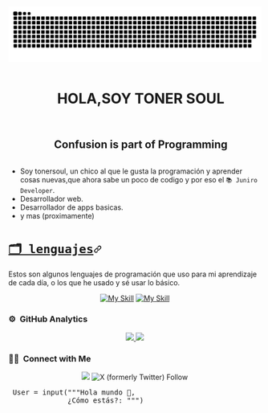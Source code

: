 <div align="center">
  <img  src="https://github.com/1999AZZAR/1999AZZAR/blob/main/resources/img/grid-snake.svg"
       alt="snake" /></a>
</div>


<div id="user-content-toc">
  <ul align="center">
    <summary><h1 style="display: inline-block">HOLA,SOY TONER SOUL</h1> </summary>
  </ul>
</div>

<!--h2 without bottom border-->
<div id="user-content-toc">
  <ul align="center">
    <summary><h2 style="display: inline-block">Confusion is part of Programming</h2></summary>
  </ul>
</div>

- Soy tonersoul, un chico al que le gusta la programación y aprender cosas nuevas,que ahora sabe un poco de codigo y por eso el `📚 Juniro Developer`.
- Desarrollador web.
- Desarrollador de apps basicas.
- y mas (proximamente)

<h1 tabindex="-1" id="user-content--lenguajes" dir="auto"><a class="heading-link" href="#-lenguajes"><code>🗂 lenguajes</code><svg class="octicon octicon-link" viewBox="0 0 16 16" version="1.1" width="16" height="16" aria-hidden="true"><path d="m7.775 3.275 1.25-1.25a3.5 3.5 0 1 1 4.95 4.95l-2.5 2.5a3.5 3.5 0 0 1-4.95 0 .751.751 0 0 1 .018-1.042.751.751 0 0 1 1.042-.018 1.998 1.998 0 0 0 2.83 0l2.5-2.5a2.002 2.002 0 0 0-2.83-2.83l-1.25 1.25a.751.751 0 0 1-1.042-.018.751.751 0 0 1-.018-1.042Zm-4.69 9.64a1.998 1.998 0 0 0 2.83 0l1.25-1.25a.751.751 0 0 1 1.042.018.751.751 0 0 1 .018 1.042l-1.25 1.25a3.5 3.5 0 1 1-4.95-4.95l2.5-2.5a3.5 3.5 0 0 1 4.95 0 .751.751 0 0 1-.018 1.042.751.751 0 0 1-1.042.018 1.998 1.998 0 0 0-2.83 0l-2.5 2.5a1.998 1.998 0 0 0 0 2.83Z"></path></svg></a></h1>

<p dir="auto">Estos son algunos lenguajes de programación que uso para mi aprendizaje de cada día, o los que he usado y sé usar lo básico.</p>
<p align="center"><a target="_blank" rel="noopener noreferrer nofollow" href="https://camo.githubusercontent.com/e38881f2bb5e9963d67e10529807190728726d842881f65f2fd26633e6656337/68747470733a2f2f736b696c6c69636f6e732e6465762f69636f6e733f693d7079"><img src="https://camo.githubusercontent.com/e38881f2bb5e9963d67e10529807190728726d842881f65f2fd26633e6656337/68747470733a2f2f736b696c6c69636f6e732e6465762f69636f6e733f693d7079" alt="My Skill" data-canonical-src="https://skillicons.dev/icons?i=py" style="max-width: 100%;"></a> <a target="_blank" rel="noopener noreferrer nofollow" href="https://camo.githubusercontent.com/a4199191bff0e00930a78bbcd5f4257c4db4efc3d4bf3b19ca16041751b4c1be/68747470733a2f2f736b696c6c69636f6e732e6465762f69636f6e733f693d6a73">
<a target="_blank" rel="noopener noreferrer nofollow" href="https://camo.githubusercontent.com/d5018e8d6194afbc0a7874bf55df5e7b0111f8abe4e622ae2200b124e33d6fe2/68747470733a2f2f736b696c6c69636f6e732e6465762f69636f6e733f693d68746d6c"><img src="https://camo.githubusercontent.com/d5018e8d6194afbc0a7874bf55df5e7b0111f8abe4e622ae2200b124e33d6fe2/68747470733a2f2f736b696c6c69636f6e732e6465762f69636f6e733f693d68746d6c" alt="My Skill" data-canonical-src="https://skillicons.dev/icons?i=html" style="max-width: 100%;"></a>

  
### ⚙️ &nbsp;GitHub Analytics

<p align="center">
<a href="https://github.com/tonersoul">
  <img height="180em" src="https://github-readme-stats-eight-theta.vercel.app/api?username=tonersoul&show_icons=true&theme=algolia&include_all_commits=true&count_private=true"/>
  <img height="180em" src="https://github-readme-stats-eight-theta.vercel.app/api/top-langs/?username=tonersoul&layout=compact&langs_count=8&theme=algolia"/>
</a>
</p>

### 🤝🏻 &nbsp;Connect with Me

<p align="center">
<a href="mailto:tonersoul@gmail.com"><img src="https://img.shields.io/badge/-tonersoul@gmail.com-D14836?style=flat&logo=Gmail&logoColor=white"/></a>
<img alt="X (formerly Twitter) Follow" src="https://img.shields.io/twitter/follow/TonerSoul">


<pre> <span class="pl-v">User</span> <span class="pl-c1">=</span> <span class="pl-en">input</span>(<span class="pl-s">"""Hola mundo 👋,</span>
<span class="pl-s">              ¿Cómo estás?: """</span>)
 </pre>
